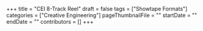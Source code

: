 +++
title = "CEI 8-Track Reel"
draft = false
tags = ["Showtape Formats"]
categories = ["Creative Engineering"]
pageThumbnailFile = ""
startDate = ""
endDate = ""
contributors = []
+++

